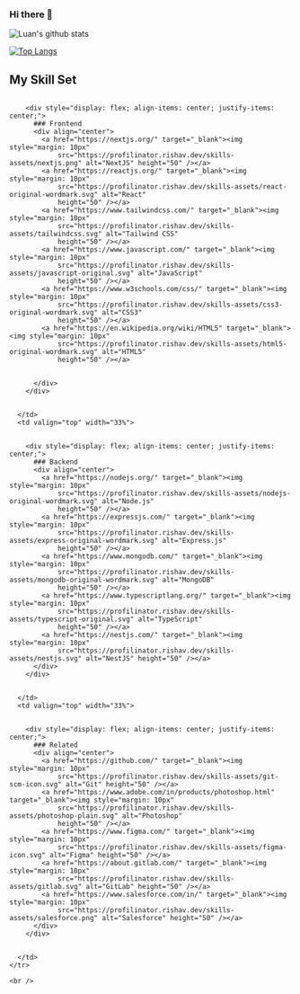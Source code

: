 ### Hi there 👋

![Luan's github stats](https://github-readme-stats.vercel.app/api?username=troyaks1&show_icons=true&theme=tokyonight)

[![Top Langs](https://github-readme-stats.vercel.app/api/top-langs/?username=troyaks1&show_icons=true&theme=tokyonight)](https://github.com/troyaks1/github-readme-stats)

  ## My Skill Set
  <div style="display: flex; flex-direction: column;">
    <tr>
      <td valign="top" width="33%">


        <div style="display: flex; align-items: center; justify-items: center;">
          ### Frontend
          <div align="center">
            <a href="https://nextjs.org/" target="_blank"><img style="margin: 10px"
                src="https://profilinator.rishav.dev/skills-assets/nextjs.png" alt="NextJS" height="50" /></a>
            <a href="https://reactjs.org/" target="_blank"><img style="margin: 10px"
                src="https://profilinator.rishav.dev/skills-assets/react-original-wordmark.svg" alt="React"
                height="50" /></a>
            <a href="https://www.tailwindcss.com/" target="_blank"><img style="margin: 10px"
                src="https://profilinator.rishav.dev/skills-assets/tailwindcss.svg" alt="Tailwind CSS"
                height="50" /></a>
            <a href="https://www.javascript.com/" target="_blank"><img style="margin: 10px"
                src="https://profilinator.rishav.dev/skills-assets/javascript-original.svg" alt="JavaScript"
                height="50" /></a>
            <a href="https://www.w3schools.com/css/" target="_blank"><img style="margin: 10px"
                src="https://profilinator.rishav.dev/skills-assets/css3-original-wordmark.svg" alt="CSS3"
                height="50" /></a>
            <a href="https://en.wikipedia.org/wiki/HTML5" target="_blank"><img style="margin: 10px"
                src="https://profilinator.rishav.dev/skills-assets/html5-original-wordmark.svg" alt="HTML5"
                height="50" /></a>


          </div>
        </div>


      </td>
      <td valign="top" width="33%">


        <div style="display: flex; align-items: center; justify-items: center;">
          ### Backend
          <div align="center">
            <a href="https://nodejs.org/" target="_blank"><img style="margin: 10px"
                src="https://profilinator.rishav.dev/skills-assets/nodejs-original-wordmark.svg" alt="Node.js"
                height="50" /></a>
            <a href="https://expressjs.com/" target="_blank"><img style="margin: 10px"
                src="https://profilinator.rishav.dev/skills-assets/express-original-wordmark.svg" alt="Express.js"
                height="50" /></a>
            <a href="https://www.mongodb.com/" target="_blank"><img style="margin: 10px"
                src="https://profilinator.rishav.dev/skills-assets/mongodb-original-wordmark.svg" alt="MongoDB"
                height="50" /></a>
            <a href="https://www.typescriptlang.org/" target="_blank"><img style="margin: 10px"
                src="https://profilinator.rishav.dev/skills-assets/typescript-original.svg" alt="TypeScript"
                height="50" /></a>
            <a href="https://nestjs.com/" target="_blank"><img style="margin: 10px"
                src="https://profilinator.rishav.dev/skills-assets/nestjs.svg" alt="NestJS" height="50" /></a>
          </div>
        </div>


      </td>
      <td valign="top" width="33%">


        <div style="display: flex; align-items: center; justify-items: center;">
          ### Related
          <div align="center">
            <a href="https://github.com/" target="_blank"><img style="margin: 10px"
                src="https://profilinator.rishav.dev/skills-assets/git-scm-icon.svg" alt="Git" height="50" /></a>
            <a href="https://www.adobe.com/in/products/photoshop.html" target="_blank"><img style="margin: 10px"
                src="https://profilinator.rishav.dev/skills-assets/photoshop-plain.svg" alt="Photoshop"
                height="50" /></a>
            <a href="https://www.figma.com/" target="_blank"><img style="margin: 10px"
                src="https://profilinator.rishav.dev/skills-assets/figma-icon.svg" alt="Figma" height="50" /></a>
            <a href="https://about.gitlab.com/" target="_blank"><img style="margin: 10px"
                src="https://profilinator.rishav.dev/skills-assets/gitlab.svg" alt="GitLab" height="50" /></a>
            <a href="https://www.salesforce.com/in/" target="_blank"><img style="margin: 10px"
                src="https://profilinator.rishav.dev/skills-assets/salesforce.png" alt="Salesforce" height="50" /></a>
          </div>
        </div>


      </td>
    </tr>

    <br />
  </div>


<!--
**troyaks1/troyaks1** is a ✨ _special_ ✨ repository because its `README.md` (this file) appears on your GitHub profile.

Here are some ideas to get you started:

- 🔭 I’m currently working on ...
- 🌱 I’m currently learning ...
- 👯 I’m looking to collaborate on ...
- 🤔 I’m looking for help with ...
- 💬 Ask me about ...
- 📫 How to reach me: ...
- 😄 Pronouns: ...
- ⚡ Fun fact: ...
-->
